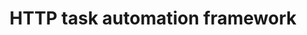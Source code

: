 ---
layout: home
title: HTTP task automation framework

hero:
  name: QD
  text: A web framework for HTTP timed task automation.
  tagline: ""
  image:
    src: /logo.png
    alt: QD
  actions:
    - theme: brand
      text: Get Started
      link: /guide/what-is-qd
    - theme: alt
      text: View on GitHub
      link: https://github.com/qd-today/qd

features:
  - title: Har-based
    details: By simply uploading Har obtained through packet capture, you can create HTTP task template required by the framework.
  - title: Tornado Server
    details: Use Tornado as a server to asynchronously respond to front-end and initiate HTTP requests.
  - title: API & Plugin Support
    details: Various APIs and filters are built in for template creation, and custom plugins will be provided later.
  - title: Open source
    details: QD is an open source project based on the MIT license.
---